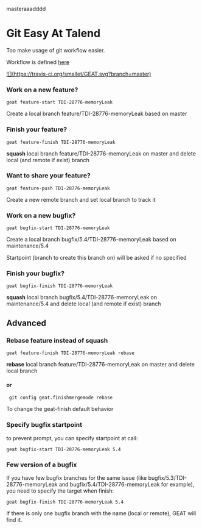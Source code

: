 masteraaadddd
# Git Easy At Talend
Too make usage of git workflow easier.

Workflow is defined [here](https://wiki.talend.com/pages/viewpage.action?pageId=7800031)

<a href="https://travis-ci.org/smallet/GEAT/builds">
![](https://travis-ci.org/smallet/GEAT.svg?branch=master)
</a>


### Work on a new feature?
    geat feature-start TDI-28776-memoryLeak
Create a local branch feature/TDI-28776-memoryLeak based on master

### Finish your feature?
    geat feature-finish TDI-28776-memoryLeak
**squash** local branch feature/TDI-28776-memoryLeak on master and delete local (and remote if exist) branch

### Want to share your feature?
    geat feature-push TDI-28776-memoryLeak
Create a new remote branch and set local branch to track it

### Work on a new bugfix?
    geat bugfix-start TDI-28776-memoryLeak
Create a local branch bugfix/5.4/TDI-28776-memoryLeak based on maintenance/5.4

Startpoint (branch to create this branch on) will be asked if no specified

### Finish your bugfix?
    geat bugfix-finish TDI-28776-memoryLeak
**squash** local branch bugfix/5.4/TDI-28776-memoryLeak on maintenance/5.4 and delete local (and remote if exist) branch

## Advanced
### Rebase feature instead of squash
    geat feature-finish TDI-28776-memoryLeak rebase
**rebase** local branch feature/TDI-28776-memoryLeak on master and delete local branch

#### or
     git config geat.finishmergemode rebase
To change the geat-finish default behavior

### Specify bugfix startpoint
to prevent prompt, you can specify startpoint at call:

    geat bugfix-start TDI-28776-memoryLeak 5.4

### Few version of a bugfix
If you have few bugfix branches for the same issue (like bugfix/5.3/TDI-28776-memoryLeak and bugfix/5.4/TDI-28776-memoryLeak for example), you need to specify the target when finish:

    geat bugfix-finish TDI-28776-memoryLeak 5.4
    
If there is only one bugfix branch with the name (local or remote), GEAT will find it.
